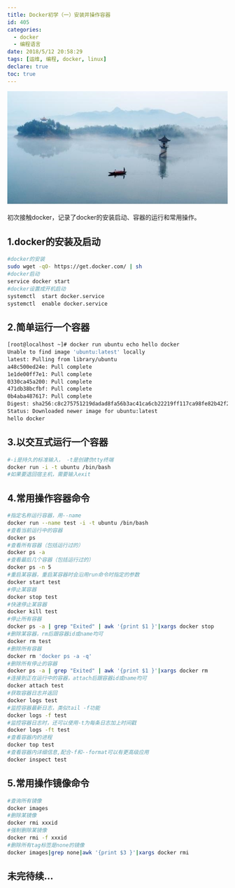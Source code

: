 ```yaml
---
title: Docker初学（一）安装并操作容器
id: 405
categories:
  - docker
  - 编程语言
date: 2018/5/12 20:58:29 
tags: [运维, 编程, docker, linux]
declare: true
toc: true
---
```

![img](/img/xjy/tangquanchi.jpg)<br/><br/>
初次接触docker，记录了docker的安装启动、容器的运行和常用操作。

<!--more-->

## 1.docker的安装及启动 ## 
```bash
#docker的安装
sudo wget -qO- https://get.docker.com/ | sh
#docker启动
service docker start
#docker设置成开机启动
systemctl  start docker.service
systemctl  enable docker.service
```


## 2.简单运行一个容器 ##
``` bash
[root@localhost ~]# docker run ubuntu echo hello docker
Unable to find image 'ubuntu:latest' locally
latest: Pulling from library/ubuntu
a48c500ed24e: Pull complete 
1e1de00ff7e1: Pull complete 
0330ca45a200: Pull complete 
471db38bcfbf: Pull complete 
0b4aba487617: Pull complete 
Digest: sha256:c8c275751219dadad8fa56b3ac41ca6cb22219ff117ca98fe82b42f24e1ba64e
Status: Downloaded newer image for ubuntu:latest
hello docker
```

## 3.以交互式运行一个容器 ##
``` bash 
#-i是持久的标准输入， -t是创建伪tty终端
docker run -i -t ubuntu /bin/bash
#如果要退回宿主机，需要输入exit
```

## 4.常用操作容器命令 ##
``` bash
#指定名称运行容器，用--name
docker run --name test -i -t ubuntu /bin/bash
#查看当前运行中的容器
docker ps
#查看所有容器（包括运行过的）
docker ps -a
#查看最后几个容器（包括运行过的）
docker ps -n 5
#重启某容器，重启某容器时会沿用run命令时指定的参数
docker start test
#停止某容器
docker stop test
#快速停止某容器
docker kill test
#停止所有容器
docker ps -a | grep "Exited" | awk '{print $1 }'|xargs docker stop
#删除某容器，rm后跟容器id或name均可
docker rm test
#删除所有容器
docker rm 'docker ps -a -q'
#删除所有停止的容器
docker ps -a | grep "Exited" | awk '{print $1 }'|xargs docker rm
#连接到正在运行中的容器，attach后跟容器id或name均可
docker attach test
#获取容器日志并返回
docker logs test
#监控容器最新日志，类似tail -f功能
docker logs -f test
#监控容器日志时，还可以使用-t为每条日志加上时间戳
docker logs -ft test
#查看容器内的进程
docker top test
#查看容器内详细信息,配合-f和--format可以有更高级应用
docker inspect test
```

## 5.常用操作镜像命令 ##
``` bash
#查询所有镜像
docker images
#删除某镜像
docker rmi xxxid
#强制删除某镜像
docker rmi -f xxxid
#删除所有tag标签是none的镜像
docker images|grep none|awk '{print $3 }'|xargs docker rmi
```

## 未完待续... ## 





